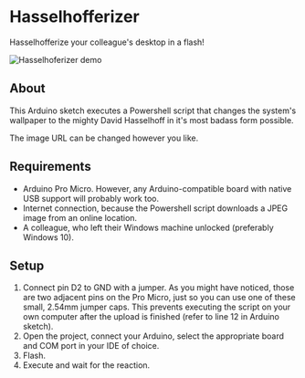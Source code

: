 # Hasselhofferizer
Hasselhofferize your colleague's desktop in a flash!

![Hasselhoferizer demo](media/HasselhofferizerDemo.gif)

## About

This Arduino sketch executes a Powershell script that changes the system's wallpaper to the mighty David Hasselhoff in it's most badass form possible.

The image URL can be changed however you like.

## Requirements
- Arduino Pro Micro. However, any Arduino-compatible board with native USB support will probably work too.
- Internet connection, because the Powershell script downloads a JPEG image from an online location.
- A colleague, who left their Windows machine unlocked (preferably Windows 10).

## Setup
1. Connect pin D2 to GND with a jumper. As you might have noticed, those are two adjacent pins on the Pro Micro, just so you can use one of these small, 2.54mm jumper caps. This prevents executing the script on your own computer after the upload is finished (refer to line 12 in Arduino sketch). 
2. Open the project, connect your Arduino, select the appropriate board and COM port in your IDE of choice.
3. Flash.
4. Execute and wait for the reaction.